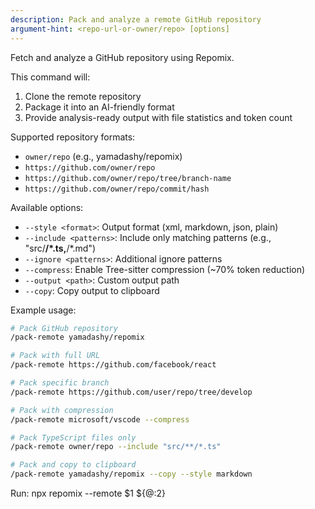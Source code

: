 ```yaml
---
description: Pack and analyze a remote GitHub repository
argument-hint: <repo-url-or-owner/repo> [options]
---
```


Fetch and analyze a GitHub repository using Repomix.

This command will:
1. Clone the remote repository
2. Package it into an AI-friendly format
3. Provide analysis-ready output with file statistics and token count

Supported repository formats:
- `owner/repo` (e.g., yamadashy/repomix)
- `https://github.com/owner/repo`
- `https://github.com/owner/repo/tree/branch-name`
- `https://github.com/owner/repo/commit/hash`

Available options:
- `--style <format>`: Output format (xml, markdown, json, plain)
- `--include <patterns>`: Include only matching patterns (e.g., "src/**/*.ts,**/*.md")
- `--ignore <patterns>`: Additional ignore patterns
- `--compress`: Enable Tree-sitter compression (~70% token reduction)
- `--output <path>`: Custom output path
- `--copy`: Copy output to clipboard

Example usage:
```bash
# Pack GitHub repository
/pack-remote yamadashy/repomix

# Pack with full URL
/pack-remote https://github.com/facebook/react

# Pack specific branch
/pack-remote https://github.com/user/repo/tree/develop

# Pack with compression
/pack-remote microsoft/vscode --compress

# Pack TypeScript files only
/pack-remote owner/repo --include "src/**/*.ts"

# Pack and copy to clipboard
/pack-remote yamadashy/repomix --copy --style markdown
```

Run: npx repomix --remote $1 ${@:2}
